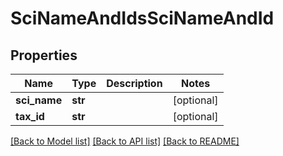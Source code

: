 # SciNameAndIdsSciNameAndId

## Properties
Name | Type | Description | Notes
------------ | ------------- | ------------- | -------------
**sci_name** | **str** |  | [optional] 
**tax_id** | **str** |  | [optional] 

[[Back to Model list]](../README.md#documentation-for-models) [[Back to API list]](../README.md#documentation-for-api-endpoints) [[Back to README]](../README.md)


